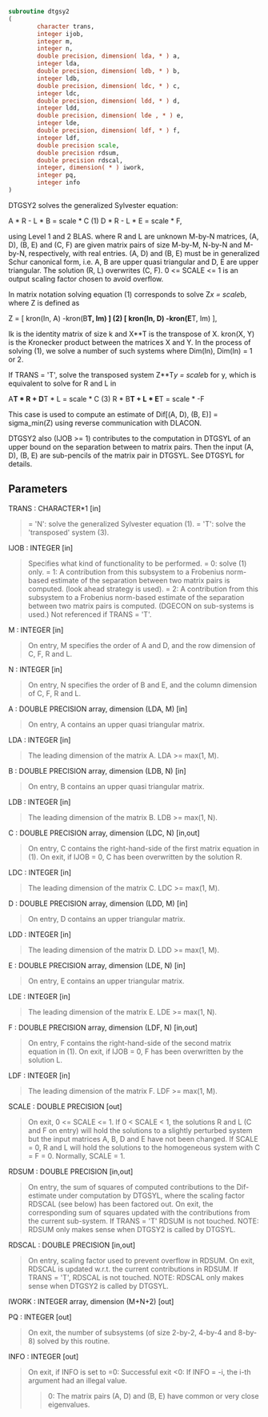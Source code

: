```fortran
subroutine dtgsy2
(
        character trans,
        integer ijob,
        integer m,
        integer n,
        double precision, dimension( lda, * ) a,
        integer lda,
        double precision, dimension( ldb, * ) b,
        integer ldb,
        double precision, dimension( ldc, * ) c,
        integer ldc,
        double precision, dimension( ldd, * ) d,
        integer ldd,
        double precision, dimension( lde , * ) e,
        integer lde,
        double precision, dimension( ldf, * ) f,
        integer ldf,
        double precision scale,
        double precision rdsum,
        double precision rdscal,
        integer, dimension( * ) iwork,
        integer pq,
        integer info
)
```

DTGSY2 solves the generalized Sylvester equation:

A * R - L * B = scale * C                (1)
D * R - L * E = scale * F,

using Level 1 and 2 BLAS. where R and L are unknown M-by-N matrices,
(A, D), (B, E) and (C, F) are given matrix pairs of size M-by-M,
N-by-N and M-by-N, respectively, with real entries. (A, D) and (B, E)
must be in generalized Schur canonical form, i.e. A, B are upper
quasi triangular and D, E are upper triangular. The solution (R, L)
overwrites (C, F). 0 <= SCALE <= 1 is an output scaling factor
chosen to avoid overflow.

In matrix notation solving equation (1) corresponds to solve
Z*x = scale*b, where Z is defined as

Z = [ kron(In, A)  -kron(B**T, Im) ]             (2)
[ kron(In, D)  -kron(E**T, Im) ],

Ik is the identity matrix of size k and X**T is the transpose of X.
kron(X, Y) is the Kronecker product between the matrices X and Y.
In the process of solving (1), we solve a number of such systems
where Dim(In), Dim(In) = 1 or 2.

If TRANS = 'T', solve the transposed system Z**T*y = scale*b for y,
which is equivalent to solve for R and L in

A**T * R  + D**T * L   = scale * C           (3)
R  * B**T + L  * E**T  = scale * -F

This case is used to compute an estimate of Dif[(A, D), (B, E)] =
sigma_min(Z) using reverse communication with DLACON.

DTGSY2 also (IJOB >= 1) contributes to the computation in DTGSYL
of an upper bound on the separation between to matrix pairs. Then
the input (A, D), (B, E) are sub-pencils of the matrix pair in
DTGSYL. See DTGSYL for details.

## Parameters
TRANS : CHARACTER*1 [in]
> = 'N': solve the generalized Sylvester equation (1).
> = 'T': solve the 'transposed' system (3).

IJOB : INTEGER [in]
> Specifies what kind of functionality to be performed.
> = 0: solve (1) only.
> = 1: A contribution from this subsystem to a Frobenius
> norm-based estimate of the separation between two matrix
> pairs is computed. (look ahead strategy is used).
> = 2: A contribution from this subsystem to a Frobenius
> norm-based estimate of the separation between two matrix
> pairs is computed. (DGECON on sub-systems is used.)
> Not referenced if TRANS = 'T'.

M : INTEGER [in]
> On entry, M specifies the order of A and D, and the row
> dimension of C, F, R and L.

N : INTEGER [in]
> On entry, N specifies the order of B and E, and the column
> dimension of C, F, R and L.

A : DOUBLE PRECISION array, dimension (LDA, M) [in]
> On entry, A contains an upper quasi triangular matrix.

LDA : INTEGER [in]
> The leading dimension of the matrix A. LDA >= max(1, M).

B : DOUBLE PRECISION array, dimension (LDB, N) [in]
> On entry, B contains an upper quasi triangular matrix.

LDB : INTEGER [in]
> The leading dimension of the matrix B. LDB >= max(1, N).

C : DOUBLE PRECISION array, dimension (LDC, N) [in,out]
> On entry, C contains the right-hand-side of the first matrix
> equation in (1).
> On exit, if IJOB = 0, C has been overwritten by the
> solution R.

LDC : INTEGER [in]
> The leading dimension of the matrix C. LDC >= max(1, M).

D : DOUBLE PRECISION array, dimension (LDD, M) [in]
> On entry, D contains an upper triangular matrix.

LDD : INTEGER [in]
> The leading dimension of the matrix D. LDD >= max(1, M).

E : DOUBLE PRECISION array, dimension (LDE, N) [in]
> On entry, E contains an upper triangular matrix.

LDE : INTEGER [in]
> The leading dimension of the matrix E. LDE >= max(1, N).

F : DOUBLE PRECISION array, dimension (LDF, N) [in,out]
> On entry, F contains the right-hand-side of the second matrix
> equation in (1).
> On exit, if IJOB = 0, F has been overwritten by the
> solution L.

LDF : INTEGER [in]
> The leading dimension of the matrix F. LDF >= max(1, M).

SCALE : DOUBLE PRECISION [out]
> On exit, 0 <= SCALE <= 1. If 0 < SCALE < 1, the solutions
> R and L (C and F on entry) will hold the solutions to a
> slightly perturbed system but the input matrices A, B, D and
> E have not been changed. If SCALE = 0, R and L will hold the
> solutions to the homogeneous system with C = F = 0. Normally,
> SCALE = 1.

RDSUM : DOUBLE PRECISION [in,out]
> On entry, the sum of squares of computed contributions to
> the Dif-estimate under computation by DTGSYL, where the
> scaling factor RDSCAL (see below) has been factored out.
> On exit, the corresponding sum of squares updated with the
> contributions from the current sub-system.
> If TRANS = 'T' RDSUM is not touched.
> NOTE: RDSUM only makes sense when DTGSY2 is called by DTGSYL.

RDSCAL : DOUBLE PRECISION [in,out]
> On entry, scaling factor used to prevent overflow in RDSUM.
> On exit, RDSCAL is updated w.r.t. the current contributions
> in RDSUM.
> If TRANS = 'T', RDSCAL is not touched.
> NOTE: RDSCAL only makes sense when DTGSY2 is called by
> DTGSYL.

IWORK : INTEGER array, dimension (M+N+2) [out]

PQ : INTEGER [out]
> On exit, the number of subsystems (of size 2-by-2, 4-by-4 and
> 8-by-8) solved by this routine.

INFO : INTEGER [out]
> On exit, if INFO is set to
> =0: Successful exit
> <0: If INFO = -i, the i-th argument had an illegal value.
> >0: The matrix pairs (A, D) and (B, E) have common or very
> close eigenvalues.
